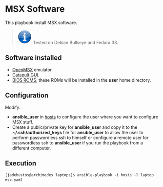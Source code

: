 # MSX Software

This playbook install MSX software.

> ![INFORMATION](../imgs/information-icon.png) Tested on Debian Bullseye and Fedora 33.

## Software installed

+ [OpenMSX](https://openmsx.org/) emulator.
+ [Catapult GUI](https://github.com/openMSX/catapult).
+ [BIOS ROMS](http://msx2.org/Funet%20(2006-05-28)/emulator/openMSX/System%20Roms/), these ROMs will be installed in the **user** home directory.

## Configuration

Modify:

+ **ansible_user** in [hosts](hosts) to configure the user where you want to configure MSX stuff.
+ Create a public/private key for **ansible_user** and copy it to the **~/.ssh/authorized_keys** file for **ansible_user** to allow the user to perform passwordless ssh to himself or configure a remote user for passwordless ssh to **ansible_user** if you run the playbook from a different computer.

## Execution

```console
[jadebustos@archimedes laptops]$ ansible-playbook -i hosts -l laptop msx.yaml 
```